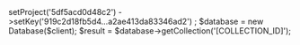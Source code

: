 <?php

use Appwrite\Client;
use Appwrite\Services\Database;

$client = new Client();

$client
    ->setProject('5df5acd0d48c2')
    ->setKey('919c2d18fb5d4...a2ae413da83346ad2')
;

$database = new Database($client);

$result = $database->getCollection('[COLLECTION_ID]');